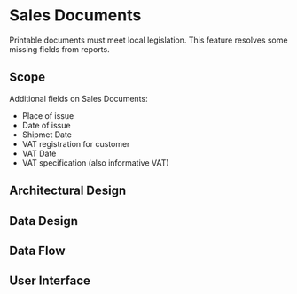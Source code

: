 # Sales Documents

Printable documents must meet local legislation. This feature resolves some missing fields from reports.

## Scope

Additional fields on Sales Documents:
- Place of issue
- Date of issue
- Shipmet Date
- VAT registration for customer
- VAT Date 
- VAT specification (also informative VAT)

## Architectural Design 

## Data Design

## Data Flow

## User Interface
